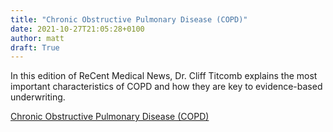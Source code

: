 ```yaml
---
title: "Chronic Obstructive Pulmonary Disease (COPD)"
date: 2021-10-27T21:05:28+0100
author: matt
draft: True
---
```

In this edition of ReCent Medical News, Dr. Cliff Titcomb explains the most important characteristics of COPD and how they are key to evidence-based underwriting.

[ Chronic Obstructive Pulmonary Disease (COPD) ]( https://www.hannover-re.com/1796266/recent-medical-news-chronic-obstructive-pulmonary-disease-copd-2021.pdf )
